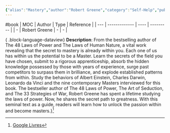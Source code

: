 ```yaml
---
{"alias":"Mastery","author":"Robert Greene","category":"Self-Help","publisher":"National Geographic Books","publish":"2013-10-29","total":0,"isbn":"014312417X 9780143124177","cover_url":"https://books.google.com/books/content?id=8auMEAAAQBAJ&printsec=frontcover&img=1&zoom=1&source=gbs_api","status":"reading","created":"2023-02-28T10:54:08.122+01:00","dg-publish":true,"permalink":"/sources/contents/robert-greene-mastery/","dgPassFrontmatter":true,"noteIcon":"1","updated":"2023-04-28T09:04:33.041+02:00"}
---
```


#book 
| MOC | Author        | Type | Reference |
| --- | ------------- | ---- | --------- |
| \-  | Robert Greene | \-   | \-        |

{ .block-language-dataview}
**Description**: From the bestselling author of The 48 Laws of Power and The Laws of Human Nature, a vital work revealing that the secret to mastery is already within you. Each one of us has within us the potential to be a Master. Learn the secrets of the field you have chosen, submit to a rigorous apprenticeship, absorb the hidden knowledge possessed by those with years of experience, surge past competitors to surpass them in brilliance, and explode established patterns from within. Study the behaviors of Albert Einstein, Charles Darwin, Leonardo da Vinci and the nine contemporary Masters interviewed for this book. The bestseller author of The 48 Laws of Power, The Art of Seduction, and The 33 Strategies of War, Robert Greene has spent a lifetime studying the laws of power. Now, he shares the secret path to greatness. With this seminal text as a guide, readers will learn how to unlock the passion within and become masters.}[^1]

[^1]: [Google Livres](https://books.google.fr/)